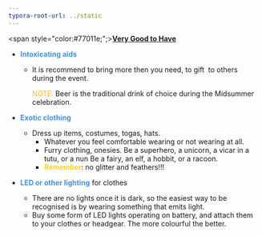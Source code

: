 ```yaml
---
typora-root-url: ../static
---
```


<span style="color:#77011e;";><u>**Very Good to Have**</u></span>  



- <span style="color:#4891d9;">**Intoxicating aids**</span>

  - It is recommend to bring more then you need, to gift  to others during the event.

    <span style="color:#fdb913;">NOTE: </span> Beer is the traditional drink of choice during the Midsummer celebration.


- <span style="color:#4891d9;">**Exotic clothing**</span>
  - Dress up items, costumes, togas, hats. 
    - Whatever you feel comfortable wearing or not wearing at all.
    - Furry clothing, onesies. Be a superhero, a unicorn, a vicar in a tutu, or a nun Be a fairy, an elf, a hobbit, or a racoon.
    - <span style="color:#fbd913;">**Remember**</span>: no glitter and feathers!!!
- <span style="color:#4891d9;">**LED or other lighting** </span> for clothes  
  - There are no lights once it is dark, so the easiest way to be recognised is by wearing something that emits light. 
  - Buy some form of LED lights operating on battery, and attach them to your clothes or headgear.  The more colourful the better.



